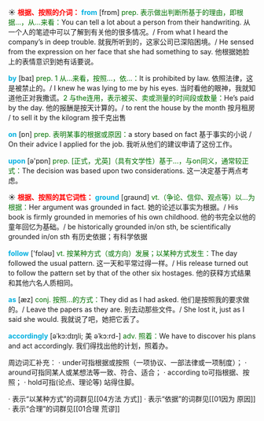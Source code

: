 ☀ <font color="red">**根据、按照的介词：**</font>
<font color="sky blue">**from**</font> [frɒm] 
<font color="rgb(227, 108, 9)">prep. 表示做出判断所基于的理由，即根据…，从…来看：</font>You can tell a lot about a person from their handwriting. 从一个人的笔迹中可以了解到有关他的很多情况。/ From what I heard the company’s in deep trouble. 就我所听到的，这家公司已深陷困境。/ He sensed from the expression on her face that she had something to say. 他根据她脸上的表情意识到她有话要说。

<font color="sky blue">**by**</font> [baɪ] 
<font color="rgb(227, 108, 9)">prep. 1 从…来看，按照…，依…：</font>It is prohibited by law. 依照法律，这是被禁止的。/ I knew he was lying to me by his eyes. 当时看他的眼神，我就知道他正对我撒谎。<font color="rgb(227, 108, 9)">2 与the连用，表示被买、卖或测量的时间段或数量：</font>He’s paid by the day. 他的报酬是按天计算的。/ to rent the house by the month 按月租房 / to sell it by the kilogram 按千克出售 

<font color="sky blue">**on**</font> [ɒn] 
<font color="rgb(227, 108, 9)">prep. 表明某事的根据或原因：</font>a story based on fact 基于事实的小说 / On their advice I applied for the job. 我听从他们的建议申请了这份工作。

<font color="sky blue">**upon**</font> [ə'pɒn] 
<font color="rgb(227, 108, 9)">prep. [正式，尤英]（具有文学性）基于…，与on同义，通常较正式：</font>The decision was based upon two considerations. 这一决定基于两点考虑。

☀ <font color="red">**根据、按照的其它词性：**</font>
<font color="sky blue">**ground**</font> [ɡraʊnd] 
<font color="rgb(227, 108, 9)">vt.（争论、信仰、观点等）以…为根据：</font>Her argument was grounded in fact. 她的论述以事实为根据。/ His book is firmly grounded in memories of his own childhood. 他的书完全以他的童年回忆为基础。/ be historically grounded in/on sth, be scientifically grounded in/on sth 有历史依据；有科学依据

<font color="sky blue">**follow**</font> ['fɒləʊ] 
<font color="rgb(227, 108, 9)">vt. 按某种方式（或方向）发展；以某种方式发生：</font>The day followed the usual pattern. 这一天和平常过得一样。/ His release turned out to follow the pattern set by that of the other six hostages. 他的获释方式结果和其他六名人质相同。

<font color="sky blue">**as**</font> [æz] 
<font color="rgb(227, 108, 9)">conj. 按照…的方式：</font>They did as I had asked. 他们是按照我的要求做的。/ Leave the papers as they are. 别去动那些文件。/ She lost it, just as I said she would. 我就说了吧，她把它丢了。
           
<font color="sky blue">**accordingly**</font> [əˈkɔ:dɪŋli; 美 əˈkɔ:rd-]
<font color="rgb(227, 108, 9)">adv. 照着：</font>We have to discover his plans and act accordingly. 我们得找出他的计划，照着办。

周边词汇补充：
· under可指根据或按照（一项协议、一部法律或一项制度）；
· around可指同某人或某想法等一致、符合、适合；
· according to可指根据、按照；
· hold可指(论点、理论等) 站得住脚。

· 表示“以某种方式”的词群见[[04方法 方式]]
· 表示“依据”的词群见[[01因为 原因]]
· 表示“合理”的词群见[[01合理 荒谬]]
